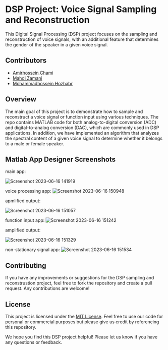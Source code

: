 
# DSP Project: Voice Signal Sampling and Reconstruction

This Digital Signal Processing (DSP) project focuses on the sampling and reconstruction of voice signals, with an additional feature that determines the gender of the speaker in a given voice signal.

## Contributors
- [Amirhossein Chami](https://github.com/AmirhosseinChami)
- [Mahdi Zamani](https://github.com/Mahdizamanii)
- [Mohammadhossein Hozhabr](https://github.com/Mohammadhosseinhozhabr)

## Overview
The main goal of this project is to demonstrate how to sample and reconstruct a voice signal or function input using various techniques. The repo contains MATLAB code for both analog-to-digital conversion (ADC) and digital-to-analog conversion (DAC), which are commonly used in DSP applications. In addition, we have implemented an algorithm that analyzes the spectral content of a given voice signal to determine whether it belongs to a male or female speaker.

## Matlab App Designer Screenshots
main app:

![Screenshot 2023-06-16 141919](https://github.com/AmirhosseinChami/DSP-Sampling-proj/assets/109967486/bc3177ba-e037-4bf6-8604-ce065869a217)

voice processing app:
![Screenshot 2023-06-16 150948](https://github.com/AmirhosseinChami/DSP-Sampling-proj/assets/109967486/0e43004c-2450-4c4c-a3e4-75b685612d37)

apmlified output: 

![Screenshot 2023-06-16 151057](https://github.com/AmirhosseinChami/DSP-Sampling-proj/assets/109967486/295ab879-371e-44aa-8976-23d92f1547e9)

function input app: 
![Screenshot 2023-06-16 151242](https://github.com/AmirhosseinChami/DSP-Sampling-proj/assets/109967486/89bf2295-84ac-4b3c-b5fe-4b80def20959)

amplified output:

![Screenshot 2023-06-16 151329](https://github.com/AmirhosseinChami/DSP-Sampling-proj/assets/109967486/2b0b518f-50c9-4959-9536-d8bd85007f5b)

non-stationary signal app: 
![Screenshot 2023-06-16 151534](https://github.com/AmirhosseinChami/DSP-Sampling-proj/assets/109967486/328d3a39-9a12-4828-9e74-b938afab5b5b)

## Contributing

If you have any improvements or suggestions for the DSP sampling and reconstrustion project, feel free to fork the repository and create a pull request. Any contributions are welcome!

## License
This project is licensed under the [MIT License](https://opensource.org/licenses/MIT). Feel free to use our code for personal or commercial purposes but please give us credit by referencing this repository.

We hope you find this DSP project helpful! Please let us know if you have any questions or feedback.
 

